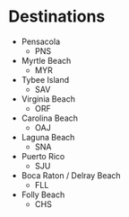 # Destinations

- Pensacola
  - PNS
- Myrtle Beach
  - MYR
- Tybee Island
  - SAV
- Virginia Beach
  - ORF
- Carolina Beach
  - OAJ
- Laguna Beach
  - SNA
- Puerto Rico
  - SJU
- Boca Raton / Delray Beach
  - FLL
- Folly Beach
  - CHS